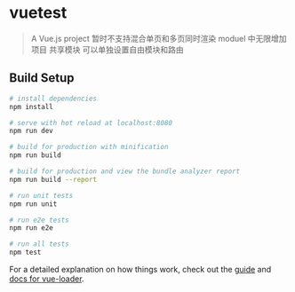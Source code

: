 # vuetest

> A Vue.js project
> 暂时不支持混合单页和多页同时渲染
> moduel 中无限增加项目
> 共享模块
> 可以单独设置自由模块和路由

## Build Setup

``` bash
# install dependencies
npm install

# serve with hot reload at localhost:8080
npm run dev

# build for production with minification
npm run build

# build for production and view the bundle analyzer report
npm run build --report

# run unit tests
npm run unit

# run e2e tests
npm run e2e

# run all tests
npm test
```

For a detailed explanation on how things work, check out the [guide](http://vuejs-templates.github.io/webpack/) and [docs for vue-loader](http://vuejs.github.io/vue-loader).
